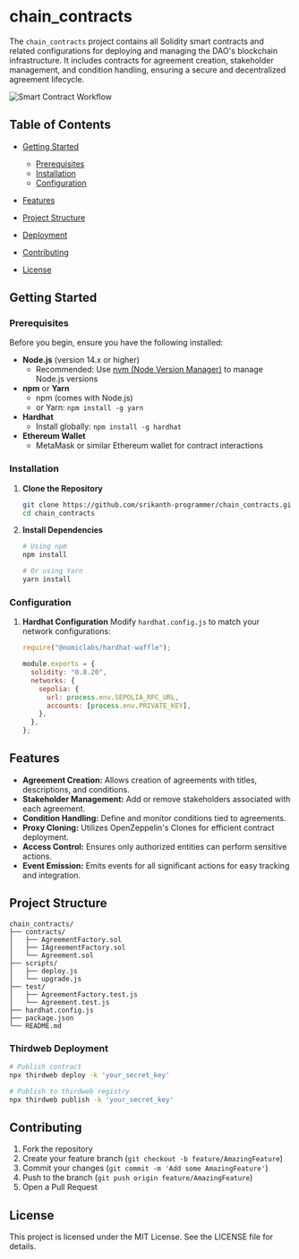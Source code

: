# chain_contracts

The `chain_contracts` project contains all Solidity smart contracts and related configurations for deploying and managing the DAO's blockchain infrastructure. It includes contracts for agreement creation, stakeholder management, and condition handling, ensuring a secure and decentralized agreement lifecycle.

![Smart Contract Workflow](Workflow.png)

## Table of Contents

- [Getting Started](#getting-started)
  - [Prerequisites](#prerequisites)
  - [Installation](#installation)
  - [Configuration](#configuration)
- [Features](#features)
- [Project Structure](#project-structure)

- [Deployment](#deployment)

- [Contributing](#contributing)
- [License](#license)

## Getting Started

### Prerequisites

Before you begin, ensure you have the following installed:

- **Node.js** (version 14.x or higher)
  - Recommended: Use [nvm (Node Version Manager)](https://github.com/nvm-sh/nvm) to manage Node.js versions
- **npm** or **Yarn**
  - npm (comes with Node.js)
  - or Yarn: `npm install -g yarn`
- **Hardhat**
  - Install globally: `npm install -g hardhat`
- **Ethereum Wallet**
  - MetaMask or similar Ethereum wallet for contract interactions

### Installation

1. **Clone the Repository**

   ```bash
   git clone https://github.com/srikanth-programmer/chain_contracts.git
   cd chain_contracts
   ```

2. **Install Dependencies**

   ```bash
   # Using npm
   npm install

   # Or using Yarn
   yarn install
   ```

### Configuration

1. **Hardhat Configuration**
   Modify `hardhat.config.js` to match your network configurations:

   ```javascript
   require("@nomiclabs/hardhat-waffle");

   module.exports = {
     solidity: "0.8.20",
     networks: {
       sepolia: {
         url: process.env.SEPOLIA_RPC_URL,
         accounts: [process.env.PRIVATE_KEY],
       },
     },
   };
   ```

## Features

- **Agreement Creation:** Allows creation of agreements with titles, descriptions, and conditions.
- **Stakeholder Management:** Add or remove stakeholders associated with each agreement.
- **Condition Handling:** Define and monitor conditions tied to agreements.
- **Proxy Cloning:** Utilizes OpenZeppelin's Clones for efficient contract deployment.
- **Access Control:** Ensures only authorized entities can perform sensitive actions.
- **Event Emission:** Emits events for all significant actions for easy tracking and integration.

## Project Structure

```
chain_contracts/
├── contracts/
│   ├── AgreementFactory.sol
│   ├── IAgreementFactory.sol
│   └── Agreement.sol
├── scripts/
│   ├── deploy.js
│   └── upgrade.js
├── test/
│   ├── AgreementFactory.test.js
│   └── Agreement.test.js
├── hardhat.config.js
├── package.json
└── README.md
```

### Thirdweb Deployment

```bash
# Publish contract
npx thirdweb deploy -k 'your_secret_key'

# Publish to thirdweb registry
npx thirdweb publish -k 'your_secret_key'
```

## Contributing

1. Fork the repository
2. Create your feature branch (`git checkout -b feature/AmazingFeature`)
3. Commit your changes (`git commit -m 'Add some AmazingFeature'`)
4. Push to the branch (`git push origin feature/AmazingFeature`)
5. Open a Pull Request

## License

This project is licensed under the MIT License. See the LICENSE file for details.
